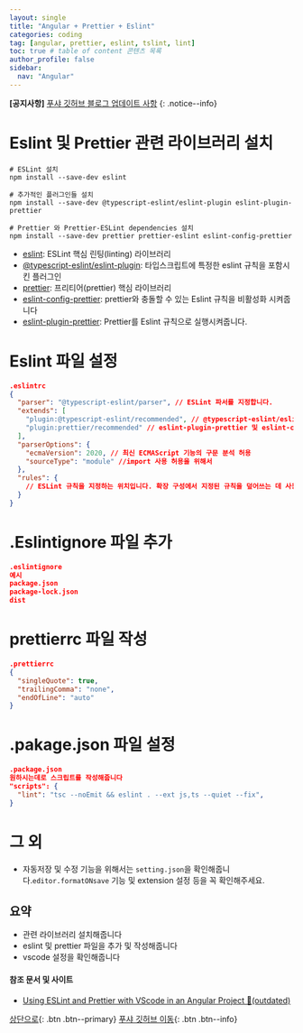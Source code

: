 ```yaml
---
layout: single
title: "Angular + Prettier + Eslint"
categories: coding
tag: [angular, prettier, eslint, tslint, lint]
toc: true # table of content 콘텐츠 목록
author_profile: false
sidebar:
  nav: "Angular"
---
```


**[공지사항]** [푸샤 깃허브 블로그 업데이트 사항](https://github.com/de24world/de24world.github.io)
{: .notice--info}

# Eslint 및 Prettier 관련 라이브러리 설치

```
# ESLint 설치
npm install --save-dev eslint

# 추가적인 플러그인들 설치
npm install --save-dev @typescript-eslint/eslint-plugin eslint-plugin-prettier

# Prettier 와 Prettier-ESLint dependencies 설치
npm install --save-dev prettier prettier-eslint eslint-config-prettier
```

- [eslint](https://eslint.org/): ESLint 핵심 린팅(linting) 라이브러리
- [@typescript-eslint/eslint-plugin](https://github.com/typescript-eslint/typescript-eslint): 타입스크립트에 특정한 eslint 규칙을 포함시킨 플러그인
- [prettier](https://prettier.io/): 프리티어(prettier) 핵심 라이브러리
- [eslint-config-prettier](https://github.com/prettier/eslint-config-prettier): prettier와 충돌할 수 있는 Eslint 규칙을 비활성화 시켜줍니다
- [eslint-plugin-prettier](https://github.com/prettier/eslint-plugin-prettier): Prettier를 Eslint 규칙으로 실행시켜줍니다.

# Eslint 파일 설정

```json
.eslintrc
{
  "parser": "@typescript-eslint/parser", // ESLint 파서를 지정합니다.
  "extends": [
    "plugin:@typescript-eslint/recommended", // @typescript-eslint/eslint-plugin의 권장 규칙을 사용합니다.
    "plugin:prettier/recommended" // eslint-plugin-prettier 및 eslint-config-prettier를 활성화합니다. 이것은 ESLint 오류로 prettier 오류를 표시합니다. 이것이 항상 extends 배열의 마지막 구성인지 확인하십시오.
  ],
  "parserOptions": {
    "ecmaVersion": 2020, // 최신 ECMAScript 기능의 구문 분석 허용
    "sourceType": "module" //import 사용 허용을 위해서
  },
  "rules": {
    // ESLint 규칙을 지정하는 위치입니다. 확장 구성에서 지정된 규칙을 덮어쓰는 데 사용할 수 있습니다.
  }
}
```

# .Eslintignore 파일 추가

```json
.eslintignore
예시
package.json
package-lock.json
dist
```

# prettierrc 파일 작성

```json
.prettierrc
{
  "singleQuote": true,
  "trailingComma": "none",
  "endOfLine": "auto"
}
```

# .pakage.json 파일 설정

```json
.package.json
원하시는데로 스크립트를 작성해줍니다
"scripts": {
  "lint": "tsc --noEmit && eslint . --ext js,ts --quiet --fix",
}
```

# 그 외

- 자동저장 및 수정 기능을 위해서는 `setting.json`을 확인해줍니다.`editor.formatONsave` 기능 및 extension 설정 등을 꼭 확인해주세요.

<div class="notice--success">
<h2>요약</h2>
<ul>
  <li>관련 라이브러리 설치해줍니다</li>
  <li>eslint 및 prettier 파일을 추가 및 작성해줍니다</li>
  <li>vscode 설정을 확인해줍니다</li>
</ul>
</div>

#### 참조 문서 및 사이트

- [Using ESLint and Prettier with VScode in an Angular Project 🚀(outdated)](https://dev.to/dreiv/using-eslint-and-prettier-with-vscode-in-an-angular-project-42ib)

[상단으로](#svg-란){: .btn .btn--primary}
[푸샤 깃허브 이동](https://github.com/de24world){: .btn .btn--info}
